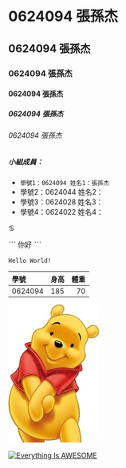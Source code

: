 # 0624094 張孫杰
## 0624094 張孫杰
### 0624094 張孫杰
#### 0624094 張孫杰
##### 0624094 張孫杰
###### 0624094 張孫杰

##### 小組成員：
* `學號1：0624094 姓名1：張孫杰`
* 學號2：0624044 姓名2：
* 學號3：0624028 姓名3：
* 學號4：0624022 姓名4：

:cancer:

ˋˋˋ
你好
ˋˋˋ

```
Hello World!
```

|學號|身高|體重|
|:----|:----:|----:|
|0624094|185|70|

![XI](images.jpg "Xi Da Da")

[![Everything Is AWESOME](https://img.youtube.com/vi/StTqXEQ2l-Y/0.jpg)](https://www.youtube.com/watch?v=StTqXEQ2l-Y "Everything Is AWESOME")
